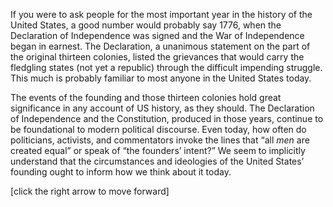 If you were to ask people for the most important year in the history of the United States, a good number would probably say 1776, when the Declaration of Independence was signed and the War of Independence began in earnest. The Declaration, a unanimous statement on the part of the original thirteen colonies, listed the grievances that would carry the fledgling states (not yet a republic) through the difficult impending struggle. This much is probably familiar to most anyone in the United States today.

The events of the founding and those thirteen colonies hold great significance in any account of US history, as they should. The Declaration of Independence and the Constitution, produced in those years, continue to be foundational to modern political discourse. Even today, how often do politicians, activists, and commentators invoke the lines that “all _men_ are created equal” or speak of “the founders’ intent?” We seem to implicitly understand that the circumstances and ideologies of the United States’ founding ought to inform how we think about it today.

[click the right arrow to move forward]
